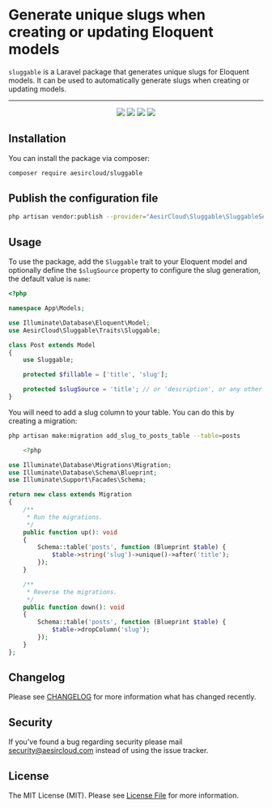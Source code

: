 # Generate unique slugs when creating or updating Eloquent models

`sluggable` is a Laravel package that generates unique slugs for Eloquent models. It can be used to automatically generate slugs when creating or updating models.

---

<p align="center">
<a href="https://github.com/aesircloud/sluggable/actions" target="_blank"><img src="https://img.shields.io/github/actions/workflow/status/aesircloud/sluggable/test.yml?branch=main&style=flat-square"/></a>
<a href="https://packagist.org/packages/aesircloud/sluggable" target="_blank"><img src="https://img.shields.io/packagist/v/aesircloud/sluggable.svg?style=flat-square"/></a>
<a href="https://packagist.org/packages/aesircloud/sluggable" target="_blank"><img src="https://img.shields.io/packagist/dt/aesircloud/sluggable.svg?style=flat-square"/></a>
<a href="https://packagist.org/packages/aesircloud/sluggable" target="_blank"><img src="https://img.shields.io/packagist/l/aesircloud/sluggable.svg?style=flat-square"/></a>
</p>

## Installation

You can install the package via composer:

```bash
composer require aesircloud/sluggable
```

## Publish the configuration file
```bash
php artisan vendor:publish --provider="AesirCloud\Sluggable\SluggableServiceProvider"
```

## Usage

To use the package, add the `Sluggable` trait to your Eloquent model and optionally define the `$slugSource` property to configure the slug generation, the default value is `name`:

```php
<?php

namespace App\Models;

use Illuminate\Database\Eloquent\Model;
use AesirCloud\Sluggable\Traits\Sluggable;

class Post extends Model
{
    use Sluggable;

    protected $fillable = ['title', 'slug'];

    protected $slugSource = 'title'; // or 'description', or any other field
}
```

You will need to add a slug column to your table. You can do this by creating a migration:

```bash
php artisan make:migration add_slug_to_posts_table --table=posts
```

```php
    <?php

use Illuminate\Database\Migrations\Migration;
use Illuminate\Database\Schema\Blueprint;
use Illuminate\Support\Facades\Schema;

return new class extends Migration
{
    /**
     * Run the migrations.
     */
    public function up(): void
    {
        Schema::table('posts', function (Blueprint $table) {
            $table->string('slug')->unique()->after('title');
        });
    }

    /**
     * Reverse the migrations.
     */
    public function down(): void
    {
        Schema::table('posts', function (Blueprint $table) {
            $table->dropColumn('slug');
        });
    }
};

```

## Changelog

Please see [CHANGELOG](CHANGELOG.md) for more information what has changed recently.

## Security

If you've found a bug regarding security please mail [security@aesircloud.com](mailto:security@aesircloud.com) instead of using the issue tracker.

## License

The MIT License (MIT). Please see [License File](LICENSE.md) for more information.